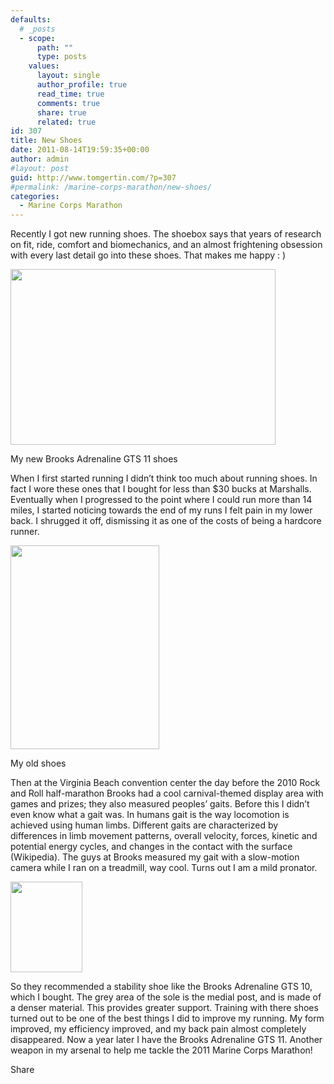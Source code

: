 ```yaml
---
defaults:
  # _posts
  - scope:
      path: ""
      type: posts
    values:
      layout: single
      author_profile: true
      read_time: true
      comments: true
      share: true
      related: true
id: 307
title: New Shoes
date: 2011-08-14T19:59:35+00:00
author: admin
#layout: post
guid: http://www.tomgertin.com/?p=307
#permalink: /marine-corps-marathon/new-shoes/
categories:
  - Marine Corps Marathon
---
```

Recently I got new running shoes. The shoebox says that years of research on fit, ride, comfort and biomechanics, and an almost frightening obsession with every last detail go into these shoes. That makes me happy : )

<div id="attachment_308" style="width: 434px" class="wp-caption alignnone">
  <a href="http://www.tomgertin.com/blog/wp-content/uploads/2011/08/new_shoes.png"><img class="size-full wp-image-308 " title="new_shoes" src="http://www.tomgertin.com/blog/wp-content/uploads/2011/08/new_shoes.png" alt="" width="424" height="281" /></a>
  
  <p class="wp-caption-text">
    My new Brooks Adrenaline GTS 11 shoes
  </p>
</div>

When I first started running I didn’t think too much about running shoes. In fact I wore these ones that I bought for less than $30 bucks at Marshalls. Eventually when I progressed to the point where I could run more than 14 miles, I started noticing towards the end of my runs I felt pain in my lower back. I shrugged it off, dismissing it as one of the costs of being a hardcore runner.

<div id="attachment_309" style="width: 248px" class="wp-caption alignnone">
  <a href="http://www.tomgertin.com/blog/wp-content/uploads/2011/08/old_shoes.png"><img class="size-full wp-image-309" title="old_shoes" src="http://www.tomgertin.com/blog/wp-content/uploads/2011/08/old_shoes.png" alt="" width="238" height="326" /></a>
  
  <p class="wp-caption-text">
    My old shoes
  </p>
</div>

Then at the Virginia Beach convention center the day before the 2010 Rock and Roll half-marathon Brooks had a cool carnival-themed display area with games and prizes; they also measured peoples’ gaits. Before this I didn’t even know what a gait was. In humans gait is the way locomotion is achieved using human limbs. Different gaits are characterized by differences in limb movement patterns, overall velocity, forces, kinetic and potential energy cycles, and changes in the contact with the surface (Wikipedia). The guys at Brooks measured my gait with a slow-motion camera while I ran on a treadmill, way cool. Turns out I am a mild pronator.

[<img class="alignnone size-full wp-image-310" title="mild_pronation" src="http://www.tomgertin.com/blog/wp-content/uploads/2011/08/mild_pronation.png" alt="" width="115" height="145" />](http://www.tomgertin.com/blog/wp-content/uploads/2011/08/mild_pronation.png)

So they recommended a stability shoe like the Brooks Adrenaline GTS 10, which I bought. The grey area of the sole is the medial post, and is made of a denser material. This provides greater support. Training with there shoes turned out to be one of the best things I did to improve my running. My form improved, my efficiency improved, and my back pain almost completely disappeared. Now a year later I have the Brooks Adrenaline GTS 11. Another weapon in my arsenal to help me tackle the 2011 Marine Corps Marathon!

<div class="addtoany_share_save_container addtoany_content_bottom">
  <div class="a2a_kit a2a_kit_size_32 addtoany_list a2a_target" id="wpa2a_59">
    <a class="a2a_dd addtoany_share_save" href="https://www.addtoany.com/share_save"><img src="http://www.tomgertin.com/blog/wp-content/plugins/add-to-any/share_save_171_16.png" width="171" height="16" alt="Share" /></a>
  </div>
</div>